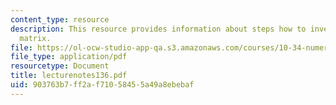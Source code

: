 ```yaml
---
content_type: resource
description: This resource provides information about steps how to inverse of a square
  matrix.
file: https://ol-ocw-studio-app-qa.s3.amazonaws.com/courses/10-34-numerical-methods-applied-to-chemical-engineering-fall-2005/903763b7ff2af71058455a49a8ebebaf_lecturenotes136.pdf
file_type: application/pdf
resourcetype: Document
title: lecturenotes136.pdf
uid: 903763b7-ff2a-f710-5845-5a49a8ebebaf
---
```

